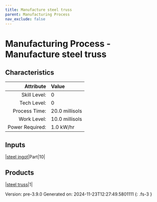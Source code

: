 ```yaml
---
title: Manufacture steel truss
parent: Manufacturing Process
nav_exclude: false
---
```

# Manufacturing Process - Manufacture steel truss


## Characteristics

| Attribute      | Value |
|--------:|:------|
|Skill Level:|0|
|Tech Level:|0|
|Process Time:|20.0 millisols|
|Work Level:|10.0 millisols|
|Power Required:|1.0 kW/hr|

## Inputs

|[steel ingot](../part/steel-ingot.html)|Part|10|

## Products

|[steel truss](../part/steel-truss.html)|1|


Version: pre-3.9.0 Generated on: 2024-11-23T12:27:49.5801111
{: .fs-3 }

